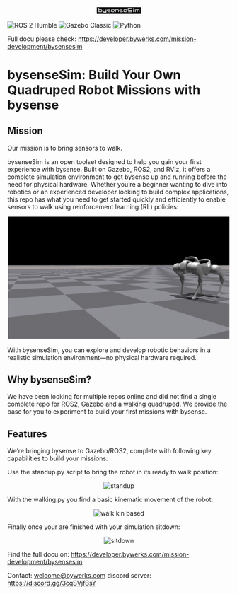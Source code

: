 <div align="center">
  <img src="docs/bysenseSim_logo.png" alt="bysenseSim Logo" width="100">
</div>

![ROS 2 Humble](https://img.shields.io/badge/ROS2-Humble-blue.svg?logo=ros&style=flat-square)
![Gazebo Classic](https://img.shields.io/badge/Gazebo-Classic-green?logo=gazebo&style=flat-square)
![Python](https://img.shields.io/badge/Python-3.x-blue?logo=python&style=flat-square)

Full docu please check: https://developer.bywerks.com/mission-development/bysensesim

# bysenseSim: Build Your Own Quadruped Robot Missions with bysense

## Mission

Our mission is to bring sensors to walk. 

bysenseSim is an open toolset designed to help you gain your first experience with bysense. Built on Gazebo, ROS2, and RViz, it offers a complete simulation environment to get bysense up and running before the need for physical hardware. Whether you’re a beginner wanting to dive into robotics or an experienced developer looking to build complex applications, this repo has what you need to get started quickly and efficiently to enable sensors to walk using reinforcement learning (RL) policies:

<div align="center">
  <img src="docs/walking.gif" alt="walking" >
</div>

With bysenseSim, you can explore and develop robotic behaviors in a realistic simulation environment—no physical hardware required.

## Why bysenseSim?

We have been looking for multiple repos online and did not find a single complete repo for ROS2, Gazebo and a walking quadruped. We provide the base for you to experiment to build your first missions with bysense.

## Features

We’re bringing bysense to Gazebo/ROS2, complete with following key capabilities to build your missions:

Use the standup.py script to bring the robot in its ready to walk position:

<div align="center">
  <img src="docs/standup.gif" alt="standup" >
</div>

With the walking.py you find a basic kinematic movement of the robot:

<div align="center">
  <img src="docs/walking_kinbased.gif" alt="walk kin based" >
</div>

Finally once your are finished with your simulation sitdown:

<div align="center">
  <img src="docs/sitdown.gif" alt="sitdown" >
</div>


Find the full docu on: https://developer.bywerks.com/mission-development/bysensesim


Contact: welcome@bywerks.com
discord server: https://discord.gg/3cqSVjfBsY

